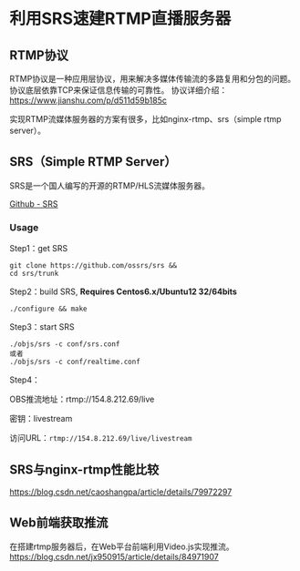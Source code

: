 # 利用SRS速建RTMP直播服务器

## RTMP协议

RTMP协议是一种应用层协议，用来解决多媒体传输流的多路复用和分包的问题。
协议底层依靠TCP来保证信息传输的可靠性。
协议详细介绍：https://www.jianshu.com/p/d511d59b185c

实现RTMP流媒体服务器的方案有很多，比如nginx-rtmp、srs（simple rtmp server）。

## SRS（Simple RTMP Server）

SRS是一个国人编写的开源的RTMP/HLS流媒体服务器。

[Github - SRS](https://github.com/ossrs/srs)

### Usage

Step1：get SRS

```
git clone https://github.com/ossrs/srs &&
cd srs/trunk
```

Step2：build SRS, **Requires Centos6.x/Ubuntu12 32/64bits**

```
./configure && make
```

Step3：start SRS

```
./objs/srs -c conf/srs.conf
或者
./objs/srs -c conf/realtime.conf
```

Step4：

OBS推流地址：rtmp://154.8.212.69/live

密钥：livestream

访问URL：`rtmp://154.8.212.69/live/livestream`

## SRS与nginx-rtmp性能比较

https://blog.csdn.net/caoshangpa/article/details/79972297

## Web前端获取推流

在搭建rtmp服务器后，在Web平台前端利用Video.js实现推流。
https://blog.csdn.net/jx950915/article/details/84971907